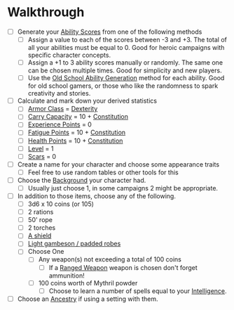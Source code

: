 # Walkthrough

- [ ] Generate your [Ability Scores](../Player%20Character%20Components/Chosen%20Statistics/Ability%20Scores.md) from one of the following methods
	- [ ] Assign a value to each of the scores between -3 and +3. The total of all your abilities must be equal to 0. Good for heroic campaigns with specific character concepts.
	- [ ] Assign a +1 to 3 ability scores manually or randomly. The same one can be chosen multiple times. Good for simplicity and new players.
	- [ ] Use the [Old School Ability Generation](Old%20School%20Ability%20Generation.md) method for each ability. Good for old school gamers, or those who like the randomness to spark creativity and stories.
- [ ] Calculate and mark down your derived statistics
	- [ ] [Armor Class](../Player%20Character%20Components/Derived%20Statistics/Armor%20Class.md) = [Dexterity](../Player%20Character%20Components/Chosen%20Statistics/Dexterity.md)
	- [ ] [Carry Capacity](../Player%20Character%20Components/Derived%20Statistics/Carry%20Capacity.md) = 10 + [Constitution](../Player%20Character%20Components/Chosen%20Statistics/Constitution.md)
	- [ ] [Experience Points](../Player%20Character%20Components/Derived%20Statistics/Experience%20Points.md) = 0
	- [ ] [Fatigue Points](../Player%20Character%20Components/Derived%20Statistics/Fatigue%20Points.md) = 10 + [Constitution](../Player%20Character%20Components/Chosen%20Statistics/Constitution.md)
	- [ ] [Health Points](../Player%20Character%20Components/Derived%20Statistics/Health%20Points.md) = 10 + [Constitution](../Player%20Character%20Components/Chosen%20Statistics/Constitution.md)
	- [ ] [Level](../Player%20Character%20Components/Derived%20Statistics/Level.md) = 1
	- [ ] [Scars](../Player%20Character%20Components/Derived%20Statistics/Scars.md) = 0
- [ ] Create a name for your character and choose some appearance traits
	- [ ] Feel free to use random tables or other tools for this
- [ ] Choose the [Background](../Player%20Character%20Components/Backgrounds.md) your character had.
	- [ ] Usually just choose 1, in some campaigns 2 might be appropriate.
- [ ] In addition to those items, choose any of the following.
	- [ ] 3d6 x 10 coins (or 105)
	- [ ] 2 rations
	- [ ] 50' rope
	- [ ] 2 torches
	- [ ] [A shield](../Items/Known%20Equipment/Armor.md)
	- [ ] [Light gambeson / padded robes](../Items/Known%20Equipment/Armor.md)
	- [ ] Choose One
		- [ ] Any weapon(s) not exceeding a total of 100 coins
			- [ ] If a [Ranged Weapon](../Items/Known%20Equipment/Ranged%20Weapons.md) weapon is chosen don't forget ammunition!
		- [ ] 100 coins worth of Mythril powder
			- [ ] Choose to learn a number of spells equal to your [Intelligence](../Player%20Character%20Components/Chosen%20Statistics/Intelligence.md).
- [ ] Choose an [Ancestry](../Player%20Character%20Components/Ancenstries/Ancestry.md) if using a setting with them.